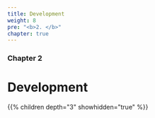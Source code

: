 ```yaml
---
title: Development
weight: 8
pre: "<b>2. </b>"
chapter: true
---
```


### Chapter 2

# Development

{{% children depth="3" showhidden="true" %}}

